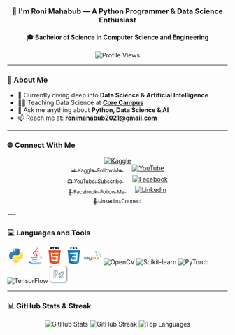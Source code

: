 <h3 align="center">👋 I'm Roni Mahabub — A Python Programmer & Data Science Enthusiast</h3>
<h4 align="center">🎓 Bachelor of Science in Computer Science and Engineering</h4>

<p align="center">
  <img src="https://komarev.com/ghpvc/?username=ronimahabub2021&label=Profile%20views&color=0e75b6&style=flat" alt="Profile Views" />
</p>

---

### 🚀 About Me

- 🌱 Currently diving deep into **Data Science & Artificial Intelligence**
- 👨‍🏫 Teaching Data Science at **[Core Campus](https://www.youtube.com/@corecampus)**
- 💬 Ask me anything about **Python, Data Science & AI**
- 📫 Reach me at: **ronimahabub2021@gmail.com**

---

### 🌐 Connect With Me

<p align="center">

  <a href="https://www.kaggle.com/ronimahabub21" target="_blank">
    <img src="https://raw.githubusercontent.com/rahuldkjain/github-profile-readme-generator/master/src/images/icons/Social/kaggle.svg" alt="Kaggle" height="30" width="30"/>
    <br/><sub>📊 Kaggle: Follow Me</sub>
  </a>&nbsp;&nbsp;&nbsp;&nbsp;

  <a href="https://www.youtube.com/@CoreCampus" target="_blank">
    <img src="https://raw.githubusercontent.com/rahuldkjain/github-profile-readme-generator/master/src/images/icons/Social/youtube.svg" alt="YouTube" height="30" width="30"/>
    <br/><sub>📺 YouTube: Subscribe</sub>
  </a>&nbsp;&nbsp;&nbsp;&nbsp;

  <a href="https://www.facebook.com/md.roni.mahabub.2025/" target="_blank">
    <img src="https://raw.githubusercontent.com/rahuldkjain/github-profile-readme-generator/master/src/images/icons/Social/facebook.svg" alt="Facebook" height="30" width="30"/>
    <br/><sub>📘 Facebook: Follow Me</sub>
  </a>&nbsp;&nbsp;&nbsp;&nbsp;

  <a href="https://www.linkedin.com/in/ronimahabub/" target="_blank">
    <img src="https://raw.githubusercontent.com/rahuldkjain/github-profile-readme-generator/master/src/images/icons/Social/linked-in-alt.svg" alt="LinkedIn" height="30" width="30"/>
    <br/><sub>💼 LinkedIn: Connect</sub>
  </a>

</p>
---

### 💻 Languages and Tools

<p align="left">
  <img src="https://raw.githubusercontent.com/devicons/devicon/master/icons/python/python-original.svg" alt="Python" width="40" height="40"/>
  <img src="https://raw.githubusercontent.com/devicons/devicon/master/icons/java/java-original.svg" alt="Java" width="40" height="40"/>
  <img src="https://raw.githubusercontent.com/devicons/devicon/master/icons/html5/html5-original-wordmark.svg" alt="HTML" width="40" height="40"/>
  <img src="https://raw.githubusercontent.com/devicons/devicon/master/icons/css3/css3-original-wordmark.svg" alt="CSS" width="40" height="40"/>
  <img src="https://raw.githubusercontent.com/devicons/devicon/master/icons/mysql/mysql-original-wordmark.svg" alt="MySQL" width="40" height="40"/>
  <img src="https://www.vectorlogo.zone/logos/opencv/opencv-icon.svg" alt="OpenCV" width="40" height="40"/>
  <img src="https://upload.wikimedia.org/wikipedia/commons/0/05/Scikit_learn_logo_small.svg" alt="Scikit-learn" width="40" height="40"/>
  <img src="https://www.vectorlogo.zone/logos/pytorch/pytorch-icon.svg" alt="PyTorch" width="40" height="40"/>
  <img src="https://www.vectorlogo.zone/logos/tensorflow/tensorflow-icon.svg" alt="TensorFlow" width="40" height="40"/>
  <img src="https://raw.githubusercontent.com/devicons/devicon/master/icons/photoshop/photoshop-line.svg" alt="Photoshop" width="40" height="40"/>
</p>

---

### 📊 GitHub Stats & Streak

<p align="center">
  <img src="https://github-readme-stats.vercel.app/api?username=ronimahabub2021&show_icons=true&theme=tokyonight" alt="GitHub Stats" />
  <img src="https://github-readme-streak-stats.herokuapp.com/?user=ronimahabub2021&theme=tokyonight&hide_border=true" alt="GitHub Streak" />
  <img src="https://github-readme-stats.vercel.app/api/top-langs/?username=ronimahabub2021&layout=compact&theme=tokyonight" alt="Top Languages" />
</p>
